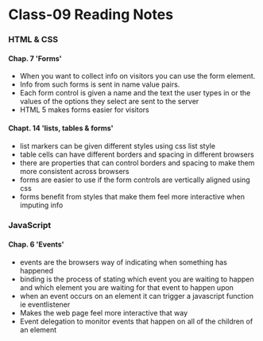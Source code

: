 # Class-09 Reading Notes

### HTML & CSS
#### Chap. 7 'Forms'

* When you want to collect info on visitors you can use the form element.
* Info from such forms is sent in name value pairs.
* Each form control is given a name and the text the user types in or the values of the options they select are sent to the server
* HTML 5 makes forms easier for visitors

#### Chapt. 14 'lists, tables & forms'
* list markers can be given different styles using css list style
* table cells can have different borders and spacing in different browsers
* there are properties that can control borders and spacing to make them more consistent across browsers 
* forms are easier to use if the form controls are vertically aligned using css
* forms benefit from styles that make them feel more interactive when imputing info

### JavaScript
#### Chap. 6 'Events'
* events are the browsers way of indicating when something has happened
* binding is the process of stating which event you are waiting to happen and which element you are waiting for that event to happen upon
* when an event occurs on an element it can trigger a javascript function ie eventlistener
* Makes the web page feel more interactive that way
* Event delegation to monitor events that happen on all of the children of an element